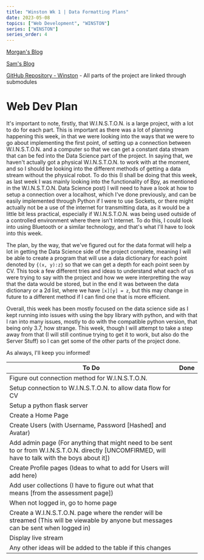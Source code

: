 ```yaml
---
title: "Winston Wk 1 | Data Formatting Plans"
date: 2023-05-08
topics: ["Web Development", "WINSTON"]
series: ["WINSTON"]
series_order: 4
---
```


[Morgan's Blog](https://Morgan-Potter.github.io)

[Sam's Blog](https://samsidebotham.com)

[GitHub Repository - Winston](https://github.com/joush007/WINSTON) - All parts of the project are linked through submodules

# Web Dev Plan
It's important to note, firstly, that W.I.N.S.T.O.N. is a large project, with a lot to do for each part. This is important as there was a lot of planning happening this week, in that we were looking into the ways that we were to go about implementing the first point, of setting up a connection between W.I.N.S.T.O.N. and a computer so that we can get a constant data stream that can be fed into the Data Science part of the project. In saying that, we haven't actually got a physical W.I.N.S.T.O.N. to work with at the moment, and so I should be looking into the different methods of getting a data stream without the physical robot. To do this (I shall be doing that this week, as last week I was mainly looking into the functionality of Bpy, as mentioned in the W.I.N.S.T.O.N. Data Science post) I will need to have a look at how to setup a connection over a localhost, which I've done previously, and can be easily implemented through Python if I were to use Sockets, or there might actually not be a use of the internet for transmitting data, as it would be a little bit less practical, especially if W.I.N.S.T.O.N. was being used outside of a controlled environment where there isn't internet. To do this, I could look into using Bluetooth or a similar technology, and that's what I'll have to look into this week.

The plan, by the way, that we've figured out for the data format will help a lot in getting the Data Science side of the project complete, meaning I will be able to create a program that will use a data dictionary for each point denoted by `{(x, y):z}` so that we can get a depth for each point seen by CV. This took a few different tries and ideas to understand what each of us were trying to say with the project and how we were interpretting the way that the data would be stored, but in the end it was between the data dictionary or a 2d list, where we have `[x][y] = z`, but this may change in future to a different method if I can find one that is more efficient.

Overall, this week has been mostly focused on the data science side as I kept running into issues with using the bpy library with python, and with that I ran into many issues, mostly to do with the compatible python version, that being only 3.7, how strange. This week, though I will attempt to take a step away from that (I will still continue trying to get it to work, but also do the Server Stuff) so I can get some of the other parts of the project done.

As always, I'll keep you informed!

|To Do|Done|
|-|-|
|Figure out connection method for W.I.N.S.T.O.N.||
|Setup connection to W.I.N.S.T.O.N. to allow data flow for CV||
|Setup a python flask server| |
|Create a Home Page| |
|Create Users (with Username, Password [Hashed] and Avatar)||
|Add admin page (For anything that might need to be sent to or from W.I.N.S.T.O.N. directly [UNCOMFIRMED, will have to talk with the boys about it])||
|Create Profile pages (Ideas to what to add for Users will add here)||
|Add user collections (I have to figure out what that means [from the assessment page])||
|When not logged in, go to home page||
|Create a W.I.N.S.T.O.N. page where the render will be streamed (This will be viewable by anyone but messages can be sent when logged in)||
|Display live stream||
|Any other ideas will be added to the table if this changes||